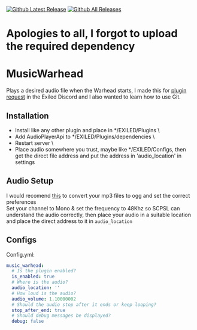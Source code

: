 [![Github Latest Release](https://img.shields.io/github/v/release/chillguy-leo/MusicWarhead)]() 
[![Github All Releases](https://img.shields.io/github/downloads/chillguy-leo/MusicWarhead/total.svg)]() 
# Apologies to all, I forgot to upload the required dependency
# MusicWarhead
Plays a desired audio file when the Warhead starts, I made this for [plugin request](https://discord.com/channels/656673194693885975/656709490959450113/1341844335049707600) in the Exiled Discord and I also wanted to learn how to use Git.

## Installation
- Install like any other plugin and place in */EXILED/Plugins \ 
- Add AudioPlayerApi to */EXILED/Plugins/dependencies \
- Restart server \
- Place audio somewhere you trust, maybe like */EXILED/Configs, then get the direct file address and put the address in 'audio_location' in settings

## Audio Setup
I would recomend [this](https://audio.online-convert.com/convert/mp3-to-ogg) to convert your mp3 files to ogg and set the correct preferences \
Set your channel to Mono & set the frequency to 48Khz so SCPSL can understand the audio correctly, then place your audio in a suitable location and place the direct address to it in `audio_location`

## Configs
Config.yml:
```yaml
music_warhead:
  # Is the plugin enabled?
  is_enabled: true
  # Where is the audio?
  audio_location: ''
  # How loud is the audio?
  audio_volume: 1.10000002
  # Should the audio stop after it ends or keep looping?
  stop_after_end: true
  # Should debug messages be displayed?
  debug: false
```

